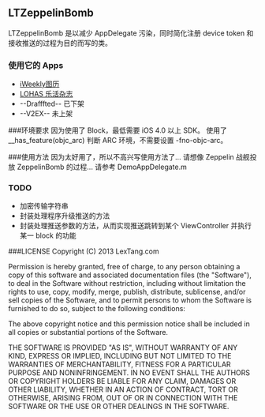 ## LTZeppelinBomb

LTZeppelinBomb 是以减少 AppDelegate 污染，同时简化注册 device token 和接收推送的过程为目的而写的类。


### 使用它的 Apps
* [iWeekly图历](http://itunes.apple.com/app/id488116020)
* [LOHAS 乐活杂志](http://itunes.apple.com/app/id498941101)
* --Drafffted-- 已下架
* --V2EX-- 未上架


###环境要求
因为使用了 Block，最低需要 iOS 4.0 以上 SDK。
使用了 __has_feature(objc_arc) 判断 ARC 环境，不需要设置 -fno-objc-arc。


###使用方法
因为太好用了，所以不高兴写使用方法了...
请想像 Zeppelin 战舰投放 ZeppelinBomb 的过程...
请参考 DemoAppDelegate.m


### TODO
- 加密传输字符串
- 封装处理程序升级推送的方法
- 封装处理推送参数的方法，从而实现推送跳转到某个 ViewController 并执行某一 block 的功能


###LICENSE
Copyright (C) 2013 LexTang.com

Permission is hereby granted, free of charge, to any person obtaining a copy of this software and associated documentation files (the "Software"), to deal in the Software without restriction, including without limitation the rights to use, copy, modify, merge, publish, distribute, sublicense, and/or sell copies of the Software, and to permit persons to whom the Software is furnished to do so, subject to the following conditions:

The above copyright notice and this permission notice shall be included in all copies or substantial portions of the Software.

THE SOFTWARE IS PROVIDED "AS IS", WITHOUT WARRANTY OF ANY KIND, EXPRESS OR IMPLIED, INCLUDING BUT NOT LIMITED TO THE WARRANTIES OF MERCHANTABILITY, FITNESS FOR A PARTICULAR PURPOSE AND NONINFRINGEMENT. IN NO EVENT SHALL THE AUTHORS OR COPYRIGHT HOLDERS BE LIABLE FOR ANY CLAIM, DAMAGES OR OTHER LIABILITY, WHETHER IN AN ACTION OF CONTRACT, TORT OR OTHERWISE, ARISING FROM, OUT OF OR IN CONNECTION WITH THE SOFTWARE OR THE USE OR OTHER DEALINGS IN THE SOFTWARE.